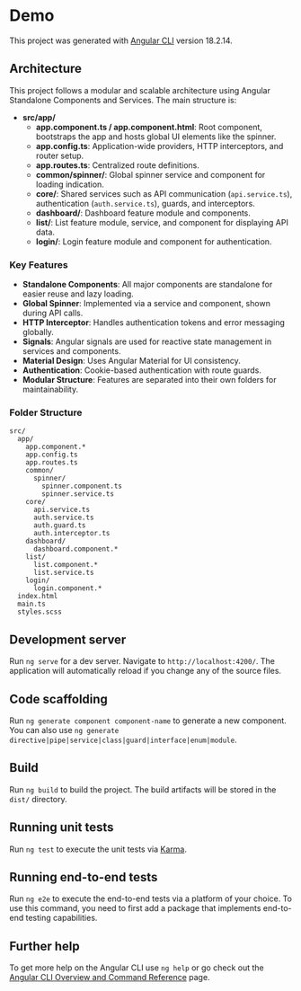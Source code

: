 # Demo

This project was generated with [Angular CLI](https://github.com/angular/angular-cli) version 18.2.14.

## Architecture

This project follows a modular and scalable architecture using Angular Standalone Components and Services. The main structure is:

- **src/app/**
  - **app.component.ts / app.component.html**: Root component, bootstraps the app and hosts global UI elements like the spinner.
  - **app.config.ts**: Application-wide providers, HTTP interceptors, and router setup.
  - **app.routes.ts**: Centralized route definitions.
  - **common/spinner/**: Global spinner service and component for loading indication.
  - **core/**: Shared services such as API communication (`api.service.ts`), authentication (`auth.service.ts`), guards, and interceptors.
  - **dashboard/**: Dashboard feature module and components.
  - **list/**: List feature module, service, and component for displaying API data.
  - **login/**: Login feature module and component for authentication.

### Key Features

- **Standalone Components**: All major components are standalone for easier reuse and lazy loading.
- **Global Spinner**: Implemented via a service and component, shown during API calls.
- **HTTP Interceptor**: Handles authentication tokens and error messaging globally.
- **Signals**: Angular signals are used for reactive state management in services and components.
- **Material Design**: Uses Angular Material for UI consistency.
- **Authentication**: Cookie-based authentication with route guards.
- **Modular Structure**: Features are separated into their own folders for maintainability.

### Folder Structure

```
src/
  app/
    app.component.*
    app.config.ts
    app.routes.ts
    common/
      spinner/
        spinner.component.ts
        spinner.service.ts
    core/
      api.service.ts
      auth.service.ts
      auth.guard.ts
      auth.interceptor.ts
    dashboard/
      dashboard.component.*
    list/
      list.component.*
      list.service.ts
    login/
      login.component.*
  index.html
  main.ts
  styles.scss
```

## Development server

Run `ng serve` for a dev server. Navigate to `http://localhost:4200/`. The application will automatically reload if you change any of the source files.

## Code scaffolding

Run `ng generate component component-name` to generate a new component. You can also use `ng generate directive|pipe|service|class|guard|interface|enum|module`.

## Build

Run `ng build` to build the project. The build artifacts will be stored in the `dist/` directory.

## Running unit tests

Run `ng test` to execute the unit tests via [Karma](https://karma-runner.github.io).

## Running end-to-end tests

Run `ng e2e` to execute the end-to-end tests via a platform of your choice. To use this command, you need to first add a package that implements end-to-end testing capabilities.

## Further help

To get more help on the Angular CLI use `ng help` or go check out the [Angular CLI Overview and Command Reference](https://angular.dev/tools/cli) page.
